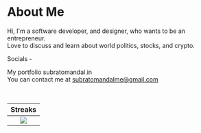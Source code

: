 # About Me 




Hi, I'm a software developer, and designer, who wants to be an entrepreneur.<br>Love to discuss and learn about world politics, stocks, and crypto.<br>

Socials -<br>

My portfolio subratomandal.in    <br>
You can contact me at subratomandalme@gmail.com <br>

<br />

| Streaks |
|:-------------------------:|
| ![](https://github-readme-stats.vercel.app/api?username=subratomandalme&theme=dark&hide_border=true&include_all_commits=true&count_private=false) |
